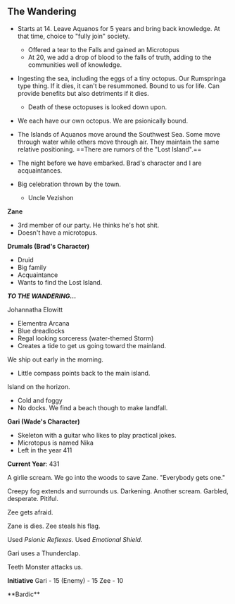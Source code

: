 ## The Wandering
- Starts at 14. Leave Aquanos for 5 years and bring back knowledge. At that time, choice to "fully join" society.
	- Offered a tear to the Falls and gained an Microtopus
	- At 20, we add a drop of blood to the falls of truth, adding to the communities well of knowledge.
- Ingesting the sea, including the eggs of a tiny octopus. Our Rumspringa type thing. If it dies, it can't be resummoned. Bound to us for life. Can provide benefits but also detriments if it dies.
	- Death of these octopuses is looked down upon.
- We each have our own octopus. We are psionically bound. 

- The Islands of Aquanos move around the Southwest Sea. Some move through water while others move through air. They maintain the same relative positioning. ==There are rumors of the "Lost Island".==

- The night before we have embarked. Brad's character and I are acquaintances.
- Big celebration thrown by the town.
	- Uncle Vezishon

**Zane**
- 3rd member of our party. He thinks he's hot shit.
- Doesn't have a microtopus.

**Drumals (Brad's Character)**
- Druid
- Big family
- Acquaintance
- Wants to find the Lost Island.

***TO THE WANDERING...***

Johannatha Elowitt
- Elementra Arcana
- Blue dreadlocks
- Regal looking sorceress (water-themed Storm)
- Creates a tide to get us going toward the mainland.

We ship out early in the morning.
- Little compass points back to the main island.

Island on the horizon.
- Cold and foggy
- No docks. We find a beach though to make landfall.

**Gari (Wade's Character)**
- Skeleton with a guitar who likes to play practical jokes.
- Microtopus is named Nika
- Left in the year 411

**Current Year**: 431

A girlie scream. We go into the woods to save Zane. "Everybody gets one."

Creepy fog extends and surrounds us. Darkening.
Another scream. Garbled, desperate. Pitiful.

Zee gets afraid.

Zane is dies. Zee steals his flag.

Used *Psionic Reflexes*.
Used *Emotional Shield*.

Gari uses a Thunderclap.

Teeth Monster attacks us.

**Initiative**
Gari - 15
(Enemy) - 15
Zee - 10

\*\*Bardic\*\*
